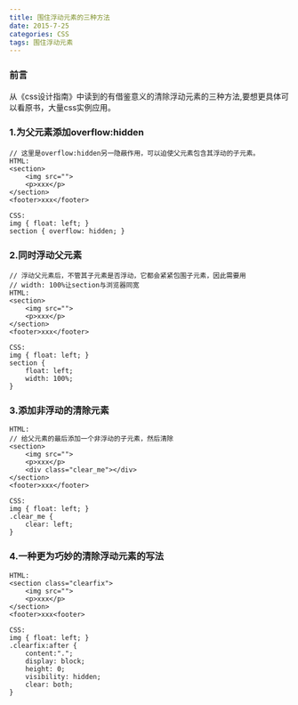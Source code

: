 ```yaml
---
title: 围住浮动元素的三种方法
date: 2015-7-25
categories: CSS
tags: 围住浮动元素
---
```


### 前言
从《css设计指南》中读到的有借鉴意义的清除浮动元素的三种方法,要想更具体可以看原书，大量css实例应用。

### 1.为父元素添加overflow:hidden
```
// 这里是overflow:hidden另一隐蔽作用，可以迫使父元素包含其浮动的子元素。
HTML:
<section>
	<img src="">
    <p>xxx</p>
</section>
<footer>xxx</footer>

CSS:
img { float: left; }
section { overflow: hidden; }
```
### 2.同时浮动父元素
```
// 浮动父元素后，不管其子元素是否浮动，它都会紧紧包围子元素，因此需要用
// width: 100%让section与浏览器同宽
HTML:
<section>
    <img src="">
    <p>xxx</p>
</section>
<footer>xxx</footer>

CSS:
img { float: left; }
section {
	float: left;
    width: 100%;
}
```
### 3.添加非浮动的清除元素
```
HTML:
// 给父元素的最后添加一个非浮动的子元素，然后清除
<section>
	<img src="">
    <p>xxx</p>
    <div class="clear_me"></div>
</section>
<footer>xxx</footer>

CSS:
img { float: left; }
.clear_me {
	clear: left;
}
```
### 4.一种更为巧妙的清除浮动元素的写法
```
HTML:
<section class="clearfix">
	<img src="">
    <p>xxx</p>
</section>
<footer>xxx<footer>

CSS:
img { float: left; }
.clearfix:after {
	content:".";
	display: block;
    height: 0;
    visibility: hidden;
    clear: both;
}
```

